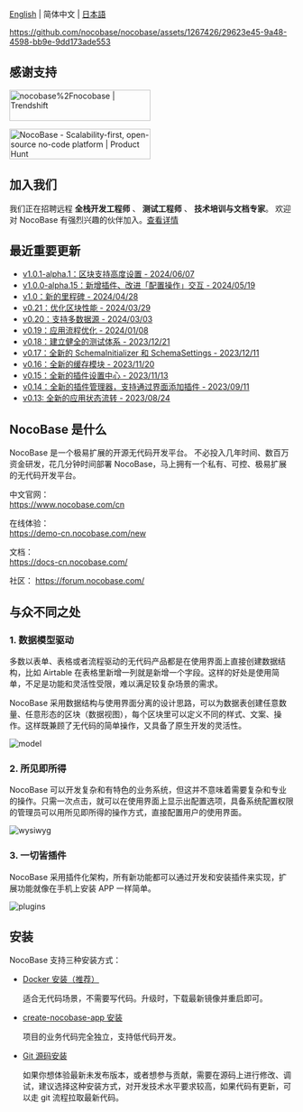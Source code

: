 [English](./README.md) | 简体中文 | [日本語](./README.ja-JP.md)
 
https://github.com/nocobase/nocobase/assets/1267426/29623e45-9a48-4598-bb9e-9dd173ade553

## 感谢支持
<a href="https://trendshift.io/repositories/4112" target="_blank"><img src="https://trendshift.io/api/badge/repositories/4112" alt="nocobase%2Fnocobase | Trendshift" style="width: 250px; height: 55px;" width="250" height="55"/></a>

<a href="https://www.producthunt.com/posts/nocobase?embed=true&utm_source=badge-top-post-topic-badge&utm_medium=badge&utm_souce=badge-nocobase" target="_blank"><img src="https://api.producthunt.com/widgets/embed-image/v1/top-post-topic-badge.svg?post_id=456520&theme=light&period=weekly&topic_id=267" alt="NocoBase - Scalability&#0045;first&#0044;&#0032;open&#0045;source&#0032;no&#0045;code&#0032;platform | Product Hunt" style="width: 250px; height: 54px;" width="250" height="54" /></a>

## 加入我们
我们正在招聘远程 **全栈开发工程师** 、 **测试工程师** 、 **技术培训与文档专家**。 欢迎对 NocoBase 有强烈兴趣的伙伴加入。[查看详情](https://www.nocobase.com/cn/recruitment)

## 最近重要更新
- [v1.0.1-alpha.1：区块支持高度设置 - 2024/06/07](https://docs-cn.nocobase.com/welcome/changelog/20240607)
- [v1.0.0-alpha.15：新增插件、改进「配置操作」交互 - 2024/05/19](https://docs-cn.nocobase.com/welcome/changelog/20240519)
- [v1.0：新的里程碑 - 2024/04/28](https://docs-cn.nocobase.com/welcome/release/v1001-changelog)
- [v0.21：优化区块性能 - 2024/03/29](https://docs-cn.nocobase.com/welcome/release/v0210-changelog)
- [v0.20：支持多数据源 - 2024/03/03](https://docs-cn.nocobase.com/welcome/release/v0200-changelog)
- [v0.19：应用流程优化 - 2024/01/08](https://blog-cn.nocobase.com/posts/release-v019/)
- [v0.18：建立健全的测试体系 - 2023/12/21](https://blog-cn.nocobase.com/posts/release-v018/)
- [v0.17：全新的 SchemaInitializer 和 SchemaSettings - 2023/12/11](https://blog-cn.nocobase.com/posts/release-v017/)
- [v0.16：全新的缓存模块 - 2023/11/20](https://blog-cn.nocobase.com/posts/release-v016/)
- [v0.15：全新的插件设置中心 - 2023/11/13](https://blog-cn.nocobase.com/posts/release-v015/)
- [v0.14：全新的插件管理器，支持通过界面添加插件 - 2023/09/11](https://blog-cn.nocobase.com/posts/release-v014/)
- [v0.13: 全新的应用状态流转 - 2023/08/24](https://blog-cn.nocobase.com/posts/release-v013/)

## NocoBase 是什么

NocoBase 是一个极易扩展的开源无代码开发平台。
不必投入几年时间、数百万资金研发，花几分钟时间部署 NocoBase，马上拥有一个私有、可控、极易扩展的无代码开发平台。

中文官网：  
https://www.nocobase.com/cn

在线体验：  
https://demo-cn.nocobase.com/new

文档：  
https://docs-cn.nocobase.com/

社区：
https://forum.nocobase.com/

## 与众不同之处

### 1. 数据模型驱动

多数以表单、表格或者流程驱动的无代码产品都是在使用界面上直接创建数据结构，比如 Airtable 在表格里新增一列就是新增一个字段。这样的好处是使用简单，不足是功能和灵活性受限，难以满足较复杂场景的需求。

NocoBase 采用数据结构与使用界面分离的设计思路，可以为数据表创建任意数量、任意形态的区块（数据视图），每个区块里可以定义不同的样式、文案、操作。这样既兼顾了无代码的简单操作，又具备了原生开发的灵活性。

![model](https://static-docs.nocobase.com/model.png)

### 2. 所见即所得
NocoBase 可以开发复杂和有特色的业务系统，但这并不意味着需要复杂和专业的操作。只需一次点击，就可以在使用界面上显示出配置选项，具备系统配置权限的管理员可以用所见即所得的操作方式，直接配置用户的使用界面。

![wysiwyg](https://static-docs.nocobase.com/wysiwyg.gif)

### 3. 一切皆插件

NocoBase 采用插件化架构，所有新功能都可以通过开发和安装插件来实现，扩展功能就像在手机上安装 APP 一样简单。

![plugins](https://static-docs.nocobase.com/plugins.png)

## 安装

NocoBase 支持三种安装方式：

- <a target="_blank" href="https://docs-cn.nocobase.com/welcome/getting-started/installation/docker-compose">Docker 安装（推荐）</a>

   适合无代码场景，不需要写代码。升级时，下载最新镜像并重启即可。

- <a target="_blank" href="https://docs-cn.nocobase.com/welcome/getting-started/installation/create-nocobase-app">create-nocobase-app 安装</a>

   项目的业务代码完全独立，支持低代码开发。

- <a target="_blank" href="https://docs-cn.nocobase.com/welcome/getting-started/installation/git-clone">Git 源码安装</a>

   如果你想体验最新未发布版本，或者想参与贡献，需要在源码上进行修改、调试，建议选择这种安装方式，对开发技术水平要求较高，如果代码有更新，可以走 git 流程拉取最新代码。
